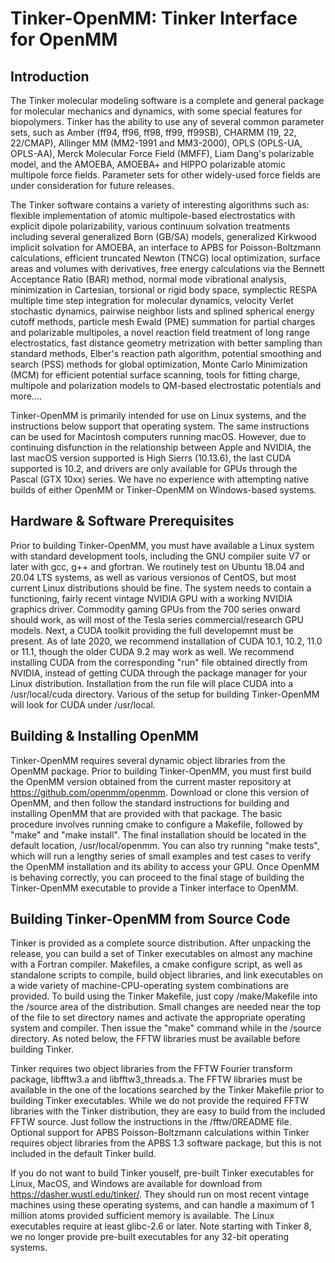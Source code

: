 # Tinker-OpenMM: Tinker Interface for OpenMM

<H2><B>Introduction</B></H2>

The Tinker molecular modeling software is a complete and general package for molecular mechanics and dynamics, with some special features for biopolymers. Tinker has the ability to use any of several common parameter sets, such as Amber (ff94, ff96, ff98, ff99, ff99SB), CHARMM (19, 22, 22/CMAP), Allinger MM (MM2-1991 and MM3-2000), OPLS (OPLS-UA, OPLS-AA), Merck Molecular Force Field (MMFF), Liam Dang's polarizable model, and the AMOEBA, AMOEBA+ and HIPPO polarizable atomic multipole force fields. Parameter sets for other widely-used force fields are under consideration for future releases.

The Tinker software contains a variety of interesting algorithms such as: flexible implementation of atomic multipole-based electrostatics with explicit dipole polarizability, various continuum solvation treatments including several generalized Born (GB/SA) models, generalized Kirkwood implicit solvation for AMOEBA, an interface to APBS for Poisson-Boltzmann calculations, efficient truncated Newton (TNCG) local optimization, surface areas and volumes with derivatives, free energy calculations via the Bennett Acceptance Ratio (BAR) method, normal mode vibrational analysis, minimization in Cartesian, torsional or rigid body space, symplectic RESPA multiple time step integration for molecular dynamics, velocity Verlet stochastic dynamics, pairwise neighbor lists and splined spherical energy cutoff methods, particle mesh Ewald (PME) summation for partial charges and polarizable multipoles, a novel reaction field treatment of long range electrostatics, fast distance geometry metrization with better sampling than standard methods, Elber's reaction path algorithm, potential smoothing and search (PSS) methods for global optimization, Monte Carlo Minimization (MCM) for efficient potential surface scanning, tools for fitting charge, multipole and polarization models to QM-based electrostatic potentials and more....

Tinker-OpenMM is primarily intended for use on Linux systems, and the instructions below support that operating system. The same instructions can be used for Macintosh computers running macOS. However, due to continuing disfunction in the relationship between Apple and NVIDIA, the last macOS version supported is High Sierrs (10.13.6), the last CUDA supported is 10.2, and drivers are only available for GPUs through the Pascal (GTX 10xx) series. We have no experience with attempting native builds of either OpenMM or Tinker-OpenMM on Windows-based systems.

<H2><B>Hardware & Software Prerequisites</B></H2>

Prior to building Tinker-OpenMM, you must have available a Linux system with standard development tools, including the GNU compiler suite V7 or later with gcc, g++ and gfortran. We routinely test on Ubuntu 18.04 and 20.04 LTS systems, as well as various versionos of CentOS, but most current Linux distributions should be fine. The system needs to contain a functioning, fairly recent vintage NVIDIA GPU with a working NVIDIA graphics driver. Commodity gaming GPUs from the 700 series onward should work, as will most of the Tesla series commercial/research GPU models. Next, a CUDA toolkit providing the full developemnt must be present. As of late 2020, we recommend installation of CUDA 10.1, 10.2, 11.0 or 11.1, though the older CUDA 9.2 may work as well. We recommend installing CUDA from the corresponding "run" file obtained directly from NVIDIA, instead of getting CUDA through the package manager for your Linux distribution. Installation from the run file will place CUDA into a /usr/local/cuda directory. Various of the setup for building Tinker-OpenMM will look for CUDA under /usr/local.

<H2><B>Building & Installing OpenMM</B></H2>

Tinker-OpenMM requires several dynamic object libraries from the OpenMM package. Prior to building Tinker-OpenMM, you must first build the OpenMM version obtained from the current master repository at https://github.com/openmm/openmm. Download or clone this version of OpenMM, and then follow the standard instructions for building and installing OpenMM that are provided with that package. The basic procedure involves running cmake to configure a Makefile, followed by "make" and "make install". The final installation should be located in the default location, /usr/local/openmm. You can also try running "make tests", which will run a lengthy series of small examples and test cases to verify the OpenMM installation and its ability to access your GPU. Once OpenMM is behaving correctly, you can proceed to the final stage of building the Tinker-OpenMM executable to provide a Tinker interface to OpenMM.

<H2><B>Building Tinker-OpenMM from Source Code</B></H2>

Tinker is provided as a complete source distribution. After unpacking the release, you can build a set of Tinker executables on almost any machine with a Fortran compiler. Makefiles, a cmake configure script, as well as standalone scripts to compile, build object libraries, and link executables on a wide variety of machine-CPU-operating system combinations are provided. To build using the Tinker Makefile, just copy /make/Makefile into the /source area of the distribution. Small changes are needed near the top of the file to set directory names and activate the appropriate operating system and compiler. Then issue the "make" command while in the /source directory. As noted below, the FFTW libraries must be available before building Tinker.

Tinker requires two object libraries from the FFTW Fourier transform package, libfftw3.a and libfftw3_threads.a. The FFTW libraries must be available in the one of the locations searched by the Tinker Makefile prior to building Tinker executables. While we do not provide the required FFTW libraries with the Tinker distribution, they are easy to build from the included FFTW source. Just follow the instructions in the /fftw/0README file. Optional support for APBS Poisson-Boltzmann calculations within Tinker requires object libraries from the APBS 1.3 software package, but this is not included in the default Tinker build.

If you do not want to build Tinker youself, pre-built Tinker executables for Linux, MacOS, and Windows are available for download from https://dasher.wustl.edu/tinker/. They should run on most recent vintage machines using these operating systems, and can handle a maximum of 1 million atoms provided sufficient memory is available. The Linux executables require at least glibc-2.6 or later. Note starting with Tinker 8, we no longer provide pre-built executables for any 32-bit operating systems.
